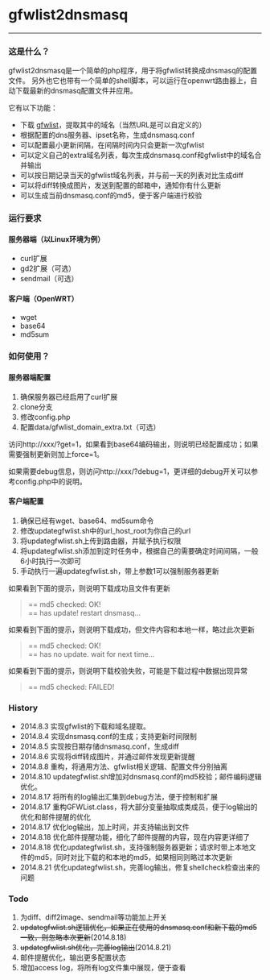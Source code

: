 # gfwlist2dnsmasq
---
### 这是什么？
gfwlist2dnsmasq是一个简单的php程序，用于将gfwlist转换成dnsmasq的配置文件。
另外也它也带有一个简单的shell脚本，可以运行在openwrt路由器上，自动下载最新的dnsmasq配置文件并应用。

它有以下功能：

* 下载 [gfwlist](https://autoproxy-gfwlist.googlecode.com/svn/trunk/gfwlist.txt)，提取其中的域名（当然URL是可以自定义的）
* 根据配置的dns服务器、ipset名称，生成dnsmasq.conf
* 可以配置最小更新间隔，在间隔时间内只会更新一次gfwlist
* 可以定义自己的extra域名列表，每次生成dnsmasq.conf和gfwlist中的域名合并输出
* 可以按日期记录当天的gfwlist域名列表，并与前一天的列表对比生成diff
* 可以将diff转换成图片，发送到配置的邮箱中，通知你有什么更新
* 可以生成当前dnsmasq.conf的md5，便于客户端进行校验

### 运行要求
#### 服务器端（以Linux环境为例）
* curl扩展
* gd2扩展（可选）
* sendmail（可选）

#### 客户端（OpenWRT）
* wget
* base64
* md5sum

### 如何使用？
#### 服务器端配置
1. 确保服务器已经启用了curl扩展
2. clone分支
3. 修改config.php
4. 配置data/gfwlist\_domain_extra.txt（可选）

访问http://xxx/?get=1，如果看到base64编码输出，则说明已经配置成功；如果需要强制更新则加上force=1。

如果需要debug信息，则访问http://xxx/?debug=1，更详细的debug开关可以参考config.php中的说明。

#### 客户端配置
1. 确保已经有wget、base64、md5sum命令
2. 修改updategfwlist.sh中的url_host_root为你自己的url
3. 将updategfwlist.sh上传到路由器，并赋予执行权限
4. 将updategfwlist.sh添加到定时任务中，根据自己的需要确定时间间隔，一般6小时执行一次即可
5. 手动执行一遍updategfwlist.sh，带上参数1可以强制服务器更新

如果看到下面的提示，则说明下载成功且文件有更新

> == md5 checked: OK!  
> == has update! restart dnsmasq...

如果看到下面的提示，则说明下载成功，但文件内容和本地一样，略过此次更新

> == md5 checked: OK!  
> == has no update. wait for next time...

如果看到下面的提示，则说明下载校验失败，可能是下载过程中数据出现异常

> == md5 checked: FAILED!  

### History
* 2014.8.3 实现gfwlist的下载和域名提取。
* 2014.8.4 实现dnsmasq.conf的生成；支持更新时间限制
* 2014.8.5 实现按日期存储dnsmasq.conf，生成diff
* 2014.8.6 实现将diff转成图片，并通过邮件发现更新提醒
* 2014.8.8 重构，将通用方法、gfwlist相关逻辑、配置文件分别抽离
* 2014.8.10 updategfwlist.sh增加对dnsmasq.conf的md5校验；邮件编码逻辑优化。
* 2014.8.17 将所有的log输出汇集到debug方法，便于控制和扩展
* 2014.8.17 重构GFWList.class，将大部分变量抽取成类成员，便于log输出的优化和邮件提醒的优化
* 2014.8.17 优化log输出，加上时间，并支持输出到文件
* 2014.8.18 优化邮件提醒功能，细化了邮件提醒的内容，现在内容更详细了
* 2014.8.18 优化updategfwlist.sh，支持强制服务器更新；请求时带上本地文件的md5，同时对比下载的和本地的md5，如果相同则略过本次更新
* 2014.8.21 优化updategfwlist.sh，完善log输出，修复shellcheck检查出来的问题

### Todo
1. 为diff、diff2image、sendmail等功能加上开关
2. <del>updategfwlist.sh逻辑优化，如果正在使用的dnsmasq.conf和新下载的md5一致，则忽略本次更新</del>(2014.8.18)
3. <del>updategfwlist.sh优化，完善log输出</del>(2014.8.21)
4. 邮件提醒优化，输出更多配置状态
5. 增加access log，将所有log文件集中展现，便于查看
